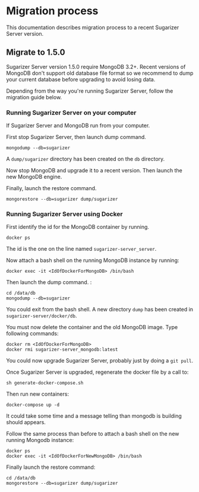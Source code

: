 # Migration process

This documentation describes migration process to a recent Sugarizer Server version.

## Migrate to 1.5.0
Sugarizer Server version 1.5.0 require MongoDB 3.2+.
Recent versions of MongoDB don't support old database file format so we recommend to dump your current database before upgrading to avoid losing data.

Depending from the way you're running Sugarizer Server, follow the migration guide below.

### Running Sugarizer Server on your computer

If Sugarizer Server and MongoDB run from your computer.

First stop Sugarizer Server, then launch dump command.

```
mongodump --db=sugarizer 
```

A `dump/sugarizer` directory has been created on the `db` directory.

Now stop MongoDB and upgrade it to a recent version. Then launch the new MongoDB engine.

Finally, launch the restore command.

```
mongorestore --db=sugarizer dump/sugarizer
```


### Running Sugarizer Server using Docker

First identify the id for the MongoDB container by running.

```
docker ps
```

The id is the one on the line named `sugarizer-server_server`.

Now attach a bash shell on the running MongoDB instance by running:

```
docker exec -it <IdOfDockerForMongoDB> /bin/bash
```

Then launch the dump command.
:

```
cd /data/db 
mongodump --db=sugarizer 
```

You could exit from the bash shell.
A new directory `dump` has been created in `sugarizer-server/docker/db`.

You must now delete the container and the old MongoDB image. Type following commands:

```
docker rm <IdOfDockerForMongoDB>
docker rmi sugarizer-server_mongodb:latest
```

You could now upgrade Sugarizer Server, probably just by doing a `git pull`.

Once Sugarizer Server is upgraded, regenerate the docker file by a call to:

```
sh generate-docker-compose.sh
```

Then run new containers:

```
docker-compose up -d
```

It could take some time and a message telling than mongodb is building should appears.

Follow the same process than before to attach a bash shell on the new running Mongodb instance:

```
docker ps
docker exec -it <IdOfDockerForNewMongoDB> /bin/bash
```

Finally launch the restore command:

```
cd /data/db 
mongorestore --db=sugarizer dump/sugarizer 
```

